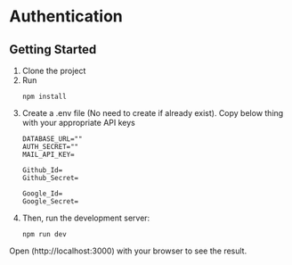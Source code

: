 # Authentication

## Getting Started

1. Clone the project
2. Run
   ```
   npm install
   ```
4. Create a .env file (No need to create if already exist).
   Copy below thing with your appropriate API keys
   ```
   DATABASE_URL=""
   AUTH_SECRET=""
   MAIL_API_KEY=

   Github_Id=
   Github_Secret=

   Google_Id=
   Google_Secret=
   ```
5. Then, run the development server:
   ```
   npm run dev
   ```

Open (http://localhost:3000) with your browser to see the result.
